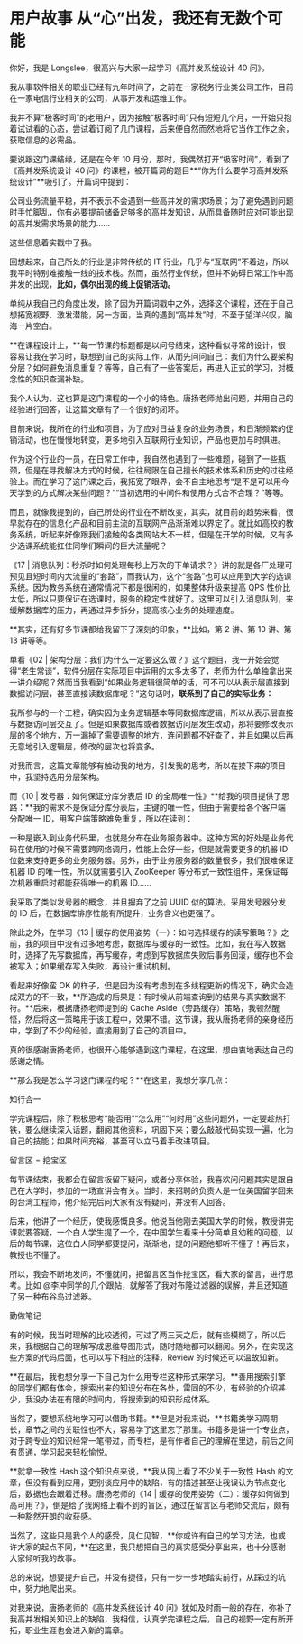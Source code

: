 # 用户故事 从“心”出发，我还有无数个可能

你好，我是 Longslee，很高兴与大家一起学习《高并发系统设计 40 问》。

我从事软件相关的职业已经有九年时间了，之前在一家税务行业类公司工作，目前在一家电信行业相关的公司，从事开发和运维工作。

我并不算“极客时间”的老用户，因为接触“极客时间”只有短短几个月，一开始只抱着试试看的心态，尝试着订阅了几门课程，后来便自然而然地将它当作工作之余，获取信息的必需品。

要说跟这门课结缘，还是在今年 10 月份，那时，我偶然打开“极客时间”，看到了《高并发系统设计 40 问》的课程，被开篇词的题目**“你为什么要学习高并发系统设计”**吸引了。开篇词中提到：

公司业务流量平稳，并不表示不会遇到一些高并发的需求场景；为了避免遇到问题时手忙脚乱，你有必要提前储备足够多的高并发知识，从而具备随时应对可能出现的高并发需求场景的能力……

这些信息着实戳中了我。

回想起来，自己所处的行业是非常传统的 IT 行业，几乎与“互联网”不着边，所以我平时特别难接触一线的技术栈。然而，虽然行业传统，但并不妨碍日常工作中高并发的出现，**比如，偶尔出现的线上促销活动。**

单纯从我自己的角度出发，除了因为开篇词戳中之外，选择这个课程，还在于自己想拓宽视野、激发潜能，另一方面，当真的遇到“高并发”时，不至于望洋兴叹，脑海一片空白。

**在课程设计上，**每一节课的标题都是以问号结束，这种看似寻常的设计，很容易让我在学习时，联想到自己的实际工作，从而先问问自己：我们为什么要架构分层？如何避免消息重复？等等，自己有了一些答案后，再进入正式的学习，对概念性的知识查漏补缺。

我个人认为，这也算是这门课程的一个小的特色。唐扬老师抛出问题，并用自己的经验进行回答，让这篇文章有了一个很好的闭环。

目前来说，我所在的行业和项目，为了应对日益复杂的业务场景，和日渐频繁的促销活动，也在慢慢地转变，更多地引入互联网行业知识，产品也更加与时俱进。

作为这个行业的一员，在日常工作中，我自然也遇到了一些难题，碰到了一些瓶颈，但是在寻找解决方式的时候，往往局限在自己擅长的技术体系和历史的过往经验上。而在学习了这门课之后，我拓宽了眼界，会不自主地思考“是不是可以用今天学到的方式解决某些问题？”“当初选用的中间件和使用方式合不合理？”等等。

而且，就像我提到的，自己所处的行业在不断改变，其实，就目前的趋势来看，很早就存在的信息化产品和目前主流的互联网产品渐渐难以界定了。就比如高校的教务系统，听起来好像跟我们接触的各类网站大不一样，但是在开学的时候，又有多少选课系统能扛住同学们瞬间的巨大流量呢？

《17 | 消息队列：秒杀时如何处理每秒上万次的下单请求？》讲的就是各厂处理可预见且短时间内大流量的“套路”，而我认为，这个“套路”也可以应用到大学的选课系统。因为教务系统在通常情况下都是很闲的，如果整体升级来提高 QPS 性价比太低，所以只要保证在选课时，服务的稳定性就好了。这里可以引入消息队列，来缓解数据库的压力，再通过异步拆分，提高核心业务的处理速度。

**其实，还有好多节课都给我留下了深刻的印象，**比如，第 2 讲、第 10 讲、第 13 讲等等。

单看《02 | 架构分层：我们为什么一定要这么做？》这个题目，我一开始会觉得“老生常谈”，软件分层在实际项目中运用的太多太多了，老师为什么单独拿出来一讲介绍呢？然而当我看到“如果业务逻辑很简单的话，可不可以从表示层直接到数据访问层，甚至直接读数据库呢？”这句话时，**联系到了自己的实际业务：**

我所参与的一个工程，确实因为业务逻辑基本等同数据库逻辑，所以从表示层直接与数据访问层交互了。但是如果数据库或者数据访问层发生改动，那将要修改表示层的多个地方，万一漏掉了需要调整的地方，连问题都不好查了，并且如果以后再无意地引入逻辑层，修改的层次也将变多。

对我而言，这篇文章能够有触动我的地方，引发我的思考，所以在接下来的项目中，我坚持选用分层架构。

而《10 | 发号器：如何保证分库分表后 ID 的全局唯一性》**给我的项目提供了思路：**我的需求不是保证分库分表后，主键的唯一性，但由于需要给各个客户端分配唯一 ID，用客户端策略难免重复，所以在读到：

一种是嵌入到业务代码里，也就是分布在业务服务器中。这种方案的好处是业务代码在使用的时候不需要跨网络调用，性能上会好一些，但是就需要更多的机器 ID 位数来支持更多的业务服务器。另外，由于业务服务器的数量很多，我们很难保证机器 ID 的唯一性，所以就需要引入 ZooKeeper 等分布式一致性组件，来保证每次机器重启时都能获得唯一的机器 ID……

我采取了类似发号器的概念，并且摒弃了之前 UUID 似的算法。采用发号器分发的 ID 后，在数据库排序性能有所提升，业务含义也更强了。

除此之外，在学习《13 | 缓存的使用姿势（一）：如何选择缓存的读写策略？》之前，我的项目中没有过多地考虑，数据库与缓存的一致性。比如，我在写入数据时，选择了先写数据库，再写缓存，考虑到写数据库失败后事务回滚，缓存也不会被写入；如果缓存写入失败，再设计重试机制。

看起来好像蛮 OK 的样子，但是因为没有考虑到在多线程更新的情况下，确实会造成双方的不一致，**所造成的后果是：有时候从前端查询到的结果与真实数据不符。**后来，根据唐扬老师提到的 Cache Aside（旁路缓存）策略，我顿然醒悟，然后将这一策略用于该工程中，效果不错。这节课，我从唐扬老师的亲身经历中，学到了不少的经验，直接用到了自己的项目中。

真的很感谢唐扬老师，也很开心能够遇到这门课程，在这里，想由衷地表达自己的感谢之情。

**那么我是怎么学习这门课程的呢？**在这里，我想分享几点：

知行合一

学完课程后，除了积极思考“能否用”“怎么用”“何时用”这些问题外，一定要趁热打铁，要么继续深入话题，翻阅其他资料，巩固下来；要么敲敲代码实现一遍，化为自己的技能；如果时间充裕，甚至可以立马着手改进项目。

留言区 = 挖宝区

每节课结束，我都会在留言板留下疑问，或者分享体验，我喜欢问问题其实是跟自己在大学时，参加的一场宣讲会有关。当时，来招聘的负责人是一位美国留学回来的台湾工程师，他介绍完后问大家有没有疑问，并没有人回答。

后来，他讲了一个经历，使我感慨良多。他说当他刚去美国大学的时候，教授讲完课就要答疑，一个白人学生提了一个，在中国学生看来十分简单且幼稚的问题，以后的每节课，这位白人同学都要提问，渐渐地，提的问题他都听不懂了！再后来，教授也不懂了。

所以，我会不断地发问，不懂就问，把留言区当作挖宝区，看大家的留言，进行思考。比如 @李冲同学的几个跟帖，就解答了我对布隆过滤器的误解，并且还知道了另一种布谷鸟过滤器。

勤做笔记

有的时候，我当时理解的比较透彻，可过了两三天之后，就有些模糊了，所以后来，我根据自己的理解写成思维导图形式，随时随地都可以翻阅。另外，在实现这些方案的代码后面，也可以写下相应的注释，Review 的时候还可以温故知新。

**在最后，我也想分享一下自己为什么用专栏这种形式来学习。**善用搜索引擎的同学们都有体会，搜索出来的知识分布在各处，雷同的不少，有经验的介绍甚少，我没办法在有限的时间内，将搜索到的知识形成体系。

当然了，要想系统地学习可以借助书籍。**但是对我来说，**书籍类学习周期长，章节之间的关联性也不大，容易学了这里忘了那里。书籍多是讲一个专业点，对于跨专业的知识经常一笔带过，而专栏，是有作者自己的理解在里边，前后之间有贯通，学习起来轻松愉悦。

**就拿一致性 Hash 这个知识点来说，**我从网上看了不少关于一致性 Hash 的文章，但没有看到应用，更别谈应用中的缺陷，有的描述甚至让我误认为节点变化后，数据也会跟着迁移。唐扬老师的《14 | 缓存的使用姿势（二）：缓存如何做到高可用？》，倒是给了我网络上看不到的盲区，通过在留言区与老师交流后，颇有一种豁然开朗的收获感。

当然了，这些只是我个人的感受，见仁见智，**你或许有自己的学习方法，也或许大家的起点不同，**在这里，我只想把自己的真实感受分享出来，也十分感谢大家倾听我的故事。

总的来说，想要提升自己，并没有捷径，只有一步一步地踏实前行，从踩过的坑中，努力地爬出来。

对我来说，唐扬老师的《高并发系统设计 40 问》犹如及时雨一般的存在，弥补了我高并发相关知识上的缺陷，我相信，认真学完课程之后，自己的视野一定有所开拓，职业生涯也会进入新的篇章。

